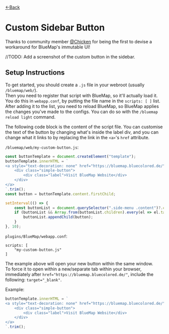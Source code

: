 [←Back](..)

# Custom Sidebar Button
Thanks to community member [@Chicken](https://github.com/Chicken/)
for being the first to devise a workaround for BlueMap's immutable UI!

//TODO: Add a screenshot of the custom button in the sidebar.

## Setup Instructions
To get started, you should create a `.js` file in your webroot (usually `/bluemap/web/`).  
Then you need to register that script with BlueMap, so it'll actually load it.  
You do this in `webapp.conf`, by putting the file name in the `scripts: [ ]` list.  
After adding it to the list, you need to reload BlueMap, so BlueMap applies the changes you've made to the configs.
You can do so with the `/bluemap reload light` command.

The following code block is the content of the script file. You can customise the text of the button by changing what's
inside the label div,
and you can change what it links to by replacing the link in the `<a>`'s `href` attribute.

`/bluemap/web/my-custom-button.js`:
```js
const buttonTemplate = document.createElement("template");
buttonTemplate.innerHTML = `
<a style="text-decoration: none" href="https://bluemap.bluecolored.de/">
    <div class="simple-button">
        <div class="label">Visit BlueMap Website</div>
    </div>
</a>
`.trim();
const button = buttonTemplate.content.firstChild;

setInterval(() => {
    const buttonList = document.querySelector(".side-menu .content")?.children.item(0);
    if (buttonList && Array.from(buttonList.children).every(el => el.tagName === "HR" || el.className === "simple-button")) {
        buttonList.appendChild(button);
    }
}, 10);
```

`plugins/BlueMap/webapp.conf`:
```hocon
scripts: [
    "my-custom-button.js"
]
```

The example above will open your new button within the same window.  
To force it to open within a new/separate tab within your browser, immediately
after `href="https://bluemap.bluecolored.de/"`, include the following: `target="_blank"`.

Example:

```js
buttonTemplate.innerHTML = `
<a style="text-decoration: none" href="https://bluemap.bluecolored.de/" target="_blank">
    <div class="simple-button">
        <div class="label">Visit BlueMap Website</div>
    </div>
</a>
`.trim();
```
